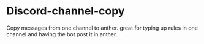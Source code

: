 # Discord-channel-copy
Copy messages from one channel to anther. great for typing up  rules in one channel and having the bot post it in anther. 
